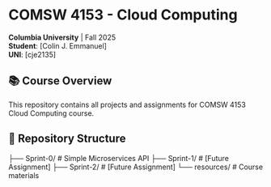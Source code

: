 # COMSW 4153 - Cloud Computing

**Columbia University** | Fall 2025  
**Student**: [Colin J. Emmanuel]  
**UNI**: [cje2135]

## 📚 Course Overview

This repository contains all projects and assignments for COMSW 4153 Cloud Computing course.

## 📁 Repository Structure

├── Sprint-0/          # Simple Microservices API
├── Sprint-1/          # [Future Assignment]
├── Sprint-2/          # [Future Assignment]
└── resources/         # Course materials